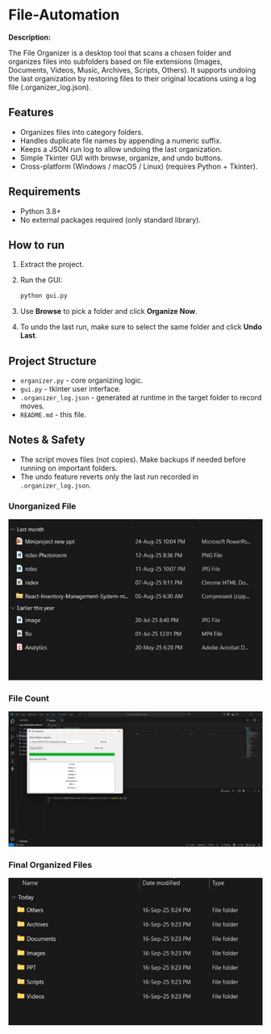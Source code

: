# File-Automation

**Description:**

The File Organizer is a desktop tool that scans a chosen folder and organizes files into subfolders based on file extensions (Images, Documents, Videos, Music, Archives, Scripts, Others). It supports undoing the last organization by restoring files to their original locations using a log file (.organizer_log.json).

## Features
- Organizes files into category folders.
- Handles duplicate file names by appending a numeric suffix.
- Keeps a JSON run log to allow undoing the last organization.
- Simple Tkinter GUI with browse, organize, and undo buttons.
- Cross-platform (Windows / macOS / Linux) (requires Python + Tkinter).

## Requirements
- Python 3.8+
- No external packages required (only standard library).

## How to run
1. Extract the project.
2. Run the GUI:

   ```bash
   python gui.py
   ```
3. Use **Browse** to pick a folder and click **Organize Now**.

4. To undo the last run, make sure to select the same folder and click **Undo Last**.

## Project Structure
- `organizer.py` - core organizing logic.
- `gui.py` - tkinter user interface.
- `.organizer_log.json` - generated at runtime in the target folder to record moves.
- `README.md` - this file.

## Notes & Safety
- The script moves files (not copies). Make backups if needed before running on important folders.
- The undo feature reverts only the last run recorded in `.organizer_log.json`.

### Unorganized File 
![GUI Window](python1.jpg)  

### File Count
![Files Count](python2.png)

### Final Organized Files
![Organized Files](python3.jpg) 
